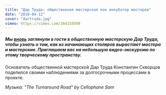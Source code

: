 ```yaml
---
title: "Дар Труда: общественная мастерская как инкубатор мастеров"
date: "2018-04-12"
cover: "dartruda.jpg"
vimeo: https://vimeo.com/264310508
---
```


##### Мы [вновь](http://ooley.ru/preobrazhenie-obshhestvennoj-masterskoj-v-tsmit-dar-truda/) заглянули в гости в общественную мастерскую Дар Труда, чтобы узнать о том, как из начинающих столяров вырастают мастера и мастерские. Приглашаем вас на небольшую видео-экскурсию по этому творческому пространству.

Основатель общественной мастерской Дар Труда Константин Скворцов поделился своими наблюдениями за долгосрочными процессами в проекте.

_Музыка: "The Turnaround Road" by Cellophane Sam_
